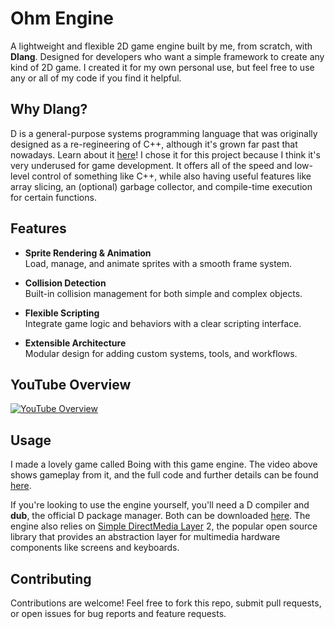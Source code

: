# Ohm Engine

A lightweight and flexible 2D game engine built by me, from scratch, with **Dlang**. Designed for developers who want a simple framework to create any kind of 2D game. I created it for my own personal use, but feel free to use any or all of my code if you find it helpful.

## Why Dlang?
D is a general-purpose systems programming language that was originally designed as a re-regineering of C++, although it's grown far past that nowadays. Learn about it [here](https://dlang.org/)! I chose it for this project because I think it's very underused for game development. It offers all of the speed and low-level control of something like C++, while also having useful features like array slicing, an (optional) garbage collector, and compile-time execution for certain functions. 

## Features

- **Sprite Rendering & Animation**  
  Load, manage, and animate sprites with a smooth frame system.
  
- **Collision Detection**  
  Built-in collision management for both simple and complex objects.

- **Flexible Scripting**  
  Integrate game logic and behaviors with a clear scripting interface.
  
- **Extensible Architecture**  
  Modular design for adding custom systems, tools, and workflows.

## YouTube Overview

[![YouTube Overview](https://img.youtube.com/vi/P7vgFmeguic/0.jpg)](https://www.youtube.com/watch?v=P7vgFmeguic)

## Usage
I made a lovely game called Boing with this game engine. The video above shows gameplay from it, and the full code and further details can be found [here](https://github.com/Maxohm491/Boing).

If you're looking to use the engine yourself, you'll need a D compiler and **dub**, the official D package manager. Both can be downloaded [here](https://dlang.org/). The engine also relies on [Simple DirectMedia Layer](https://www.libsdl.org/) 2, the popular open source library that provides an abstraction layer for multimedia hardware components like screens and keyboards. 

## Contributing

Contributions are welcome! Feel free to fork this repo, submit pull requests, or open issues for bug reports and feature requests.

